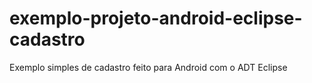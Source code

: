 # exemplo-projeto-android-eclipse-cadastro
Exemplo simples de cadastro feito para Android com o ADT Eclipse
